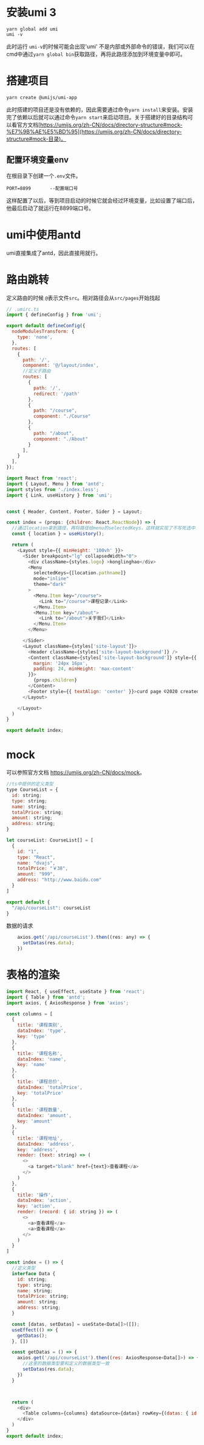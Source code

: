 # 安装umi 3

```
yarn global add umi
umi -v
```

此时运行 `umi-v`的时候可能会出现'umi' 不是内部或外部命令的错误，我们可以在cmd中通过`yarn global bin`获取路径，再将此路径添加到环境变量中即可。

# 搭建项目

```
yarn create @umijs/umi-app
```

此时搭建的项目还是没有依赖的，因此需要通过命令`yarn install`来安装。安装完了依赖以后就可以通过命令`yarn start`来启动项目。关于搭建好的目录结构可以看官方文档[https://umijs.org/zh-CN/docs/directory-structure#mock-%E7%9B%AE%E5%BD%95](https://umijs.org/zh-CN/docs/directory-structure#mock-目录)。

## 配置环境变量env

在根目录下创建一个`.env`文件。

```
PORT=8899		--配置端口号
```

这样配置了以后，等到项目启动的时候它就会经过环境变量，比如设置了端口后，他最后启动了就运行在8899端口号。

# umi中使用antd

umi直接集成了antd，因此直接用就行。

# 路由跳转

定义路由的时候 `@`表示文件`src`。相对路径会从`src/pages`开始找起

```javascript
// .umirc.ts
import { defineConfig } from 'umi';

export default defineConfig({
  nodeModulesTransform: {
    type: 'none',
  },
  routes: [
    {
      path: '/', 
      component: '@/layout/index',
      //定义子路由
      routes: [
        {
          path: '/',
          redirect: '/path'
        },
        {
          path: "/course",
          component: "./Course"
        },
        {
          path: "/about",
          component: "./About"
        }
      ],
    }
  ],
});


```

```javascript
import React from 'react';
import { Layout, Menu } from 'antd';
import styles from './index.less';
import { Link, useHistory } from 'umi';


const { Header, Content, Footer, Sider } = Layout;

const index = (props: {children: React.ReactNode}) => {
  //通过location拿到路径，再将路径给menu的selectedKeys，这样就实现了不写死选中
  const { location } = useHistory();

  return (
    <Layout style={{ minHeight: '100vh' }}>
      <Sider breakpoint="lg" collapsedWidth="0">
        <div className={styles.logo} >konglinghao</div>
        <Menu
          selectedKeys={[location.pathname]}
          mode="inline"
          theme="dark"
        >
          <Menu.Item key="/course">
            <Link to="/course">课程记录</Link>
          </Menu.Item>
          <Menu.Item key="/about">
            <Link to="/about">关于我们</Link>
          </Menu.Item>
        </Menu>

      </Sider>
      <Layout className={styles['site-layout']}>
        <Header className={styles['site-layout-background']} />
        <Content className={styles['site-layout-background']} style={{
          margin: '24px 16px',
          padding: 24, minHeight: 'max-content'
        }}>
          {props.children}
        </Content>
        <Footer style={{ textAlign: 'center' }}>curd page ©2020 created by xue yi</Footer>
      </Layout>

    </Layout>
  )
}

export default index;
```

# mock

可以参照官方文档 <https://umijs.org/zh-CN/docs/mock>。

```javascript
//ts中提供的定义类型
type CourseList = {
  id: string;
  type: string;
  name: string;
  totalPrice: string;
  amount: string;
  address: string;
}

let courseList: CourseList[] = [
  {
    id: "1",
    type: "React",
    name: "dvajs",
    totalPrice: "￥38",
    amount: "999",
    address: "http://www.baidu.com"
  }
]

export default {
  "/api/courseList": courseList
}
```

数据的请求

```javascript
    axios.get('/api/courseList').then((res: any) => {
      setDatas(res.data);
    })
```

# 表格的渲染

```javascript
import React, { useEffect, useState } from 'react';
import { Table } from 'antd';
import axios, { AxiosResponse } from 'axios';

const columns = [
  {
    title: '课程类别',
    dataIndex: 'type',
    key: 'type'
  },
  {
    title: '课程名称',
    dataIndex: 'name',
    key: 'name'
  },
  {
    title: '课程总价',
    dataIndex: 'totalPrice',
    key: 'totalPrice'
  },
  {
    title: '课程数量',
    dataIndex: 'amount',
    key: 'amount'
  },
  {
    title: '课程地址',
    dataIndex: 'address',
    key: 'address',
    render: (text: string) => (
      <>
        <a target="blank" href={text}>查看课程</a>
      </>
    )
  },
  {
    title: '操作',
    dataIndex: 'action',
    key: 'action',
    render: (record: { id: string }) => (
      <>
        <a>查看课程</a>
        <a>查看课程</a>
      </>
    )
  }
]

const index = () => {
  //定义类型
  interface Data {
    id: string;
    type: string;
    name: string;
    totalPrice: string;
    amount: string;
    address: string;
  }

  const [datas, setDatas] = useState<Data[]>([]);
  useEffect(() => {
    getDatas();
  }, [])

  const getDatas = () => {
    axios.get('/api/courseList').then((res: AxiosResponse<Data[]>) => {
      //这里的数据类型要和定义的数据类型一致
      setDatas(res.data);
    })
  }



  return (
    <div>
      <Table columns={columns} dataSource={datas} rowKey={(datas: { id: string }) => datas.id} />
    </div>
  )
}
export default index;
```

